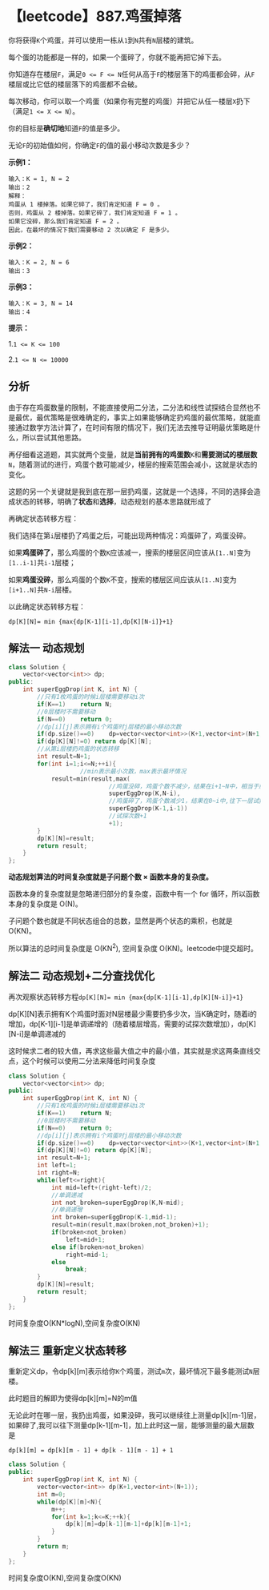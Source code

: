 # 【leetcode】887.鸡蛋掉落
你将获得`K`个鸡蛋，并可以使用一栋从`1`到`N`共有`N`层楼的建筑。

每个蛋的功能都是一样的，如果一个蛋碎了，你就不能再把它掉下去。

你知道存在楼层`F`，满足`0 <= F <= N`任何从高于`F`的楼层落下的鸡蛋都会碎，从`F`楼层或比它低的楼层落下的鸡蛋都不会破。

每次移动，你可以取一个鸡蛋（如果你有完整的鸡蛋）并把它从任一楼层`X`扔下（满足`1 <= X <= N`）。

你的目标是**确切地**知道`F`的值是多少。

无论`F`的初始值如何，你确定`F`的值的最小移动次数是多少？

**示例1：**

    输入：K = 1, N = 2
    输出：2
    解释：
    鸡蛋从 1 楼掉落。如果它碎了，我们肯定知道 F = 0 。
    否则，鸡蛋从 2 楼掉落。如果它碎了，我们肯定知道 F = 1 。
    如果它没碎，那么我们肯定知道 F = 2 。
    因此，在最坏的情况下我们需要移动 2 次以确定 F 是多少。
    
**示例2：**

    输入：K = 2, N = 6
    输出：3
    
**示例3：**

    输入：K = 3, N = 14
    输出：4
    
**提示：**

1.`1 <= K <= 100`

2.`1 <= N <= 10000`

## 分析

由于存在鸡蛋数量的限制，不能直接使用二分法，二分法和线性试探结合显然也不是最优，最优策略是很难确定的，事实上如果能够确定扔鸡蛋的最优策略，就能直接通过数学方法计算了，在时间有限的情况下，我们无法去推导证明最优策略是什么，所以尝试其他思路。

再仔细看这道题，其实就两个变量，就是**当前拥有的鸡蛋数**`K`和**需要测试的楼层数**`N`，随着测试的进行，鸡蛋个数可能减少，楼层的搜索范围会减小，这就是状态的变化。

这题的另一个关键就是我到底在那一层扔鸡蛋，这就是一个选择，不同的选择会造成状态的转移，明确了**状态**和**选择**，动态规划的基本思路就形成了

再确定状态转移方程：

我们选择在第`i`层楼扔了鸡蛋之后，可能出现两种情况：鸡蛋碎了，鸡蛋没碎。

如果**鸡蛋碎了**，那么鸡蛋的个数`K`应该减一，搜索的楼层区间应该从`[1..N]`变为`[1..i-1]`共`i-1`层楼；

如果**鸡蛋没碎**，那么鸡蛋的个数`K`不变，搜索的楼层区间应该从`[1..N]`变为`[i+1..N]`共`N-i`层楼。

以此确定状态转移方程：

`dp[K][N]= min {max{dp[K-1][i-1],dp[K][N-i]}+1}`

## 解法一 动态规划
```cpp
class Solution {
    vector<vector<int>> dp;
public:
    int superEggDrop(int K, int N) {
        //只有1枚鸡蛋的时候i层楼需要移动i次
        if(K==1)    return N;
        //0层楼时不需要移动
        if(N==0)    return 0;
        //dp[i][j]表示拥有i个鸡蛋时j层楼的最小移动次数
        if(dp.size()==0)    dp=vector<vector<int>>(K+1,vector<int>(N+1,0));
        if(dp[K][N]!=0) return dp[K][N];
        //从第i层楼扔鸡蛋的状态转移
        int result=N+1;
        for(int i=1;i<=N;++i){
                    //min表示最小次数，max表示最坏情况  
            result=min(result,max(
                            //鸡蛋没碎，鸡蛋个数不减少，结果在i+1~N中，相当于层数减少i
                            superEggDrop(K,N-i),
                            //鸡蛋碎了，鸡蛋个数减少1，结果在0~i中,往下一层试探，相当于层数减少1
                            superEggDrop(K-1,i-1))
                            //试探次数+1
                            +1);
        }
        dp[K][N]=result;
        return result;
    }
};
```

**动态规划算法的时间复杂度就是子问题个数 × 函数本身的复杂度。**

函数本身的复杂度就是忽略递归部分的复杂度，函数中有一个 for 循环，所以函数本身的复杂度是 O(N)。

子问题个数也就是不同状态组合的总数，显然是两个状态的乘积，也就是 O(KN)。

所以算法的总时间复杂度是 O(KN<sup>2</sup>), 空间复杂度 O(KN)。leetcode中提交超时。


## 解法二 动态规划+二分查找优化

再次观察状态转移方程`dp[K][N]= min {max{dp[K-1][i-1],dp[K][N-i]}+1}`

dp[K][N]表示拥有K个鸡蛋时面对N层楼最少需要扔多少次，当K确定时，随着i的增加，dp[K-1][i-1]是单调递增的（随着楼层增高，需要的试探次数增加），dp[K][N-i]是单调递减的

这时候求二者的较大值，再求这些最大值之中的最小值，其实就是求这两条直线交点，这个时候可以使用二分法来降低时间复杂度

```cpp
class Solution {
    vector<vector<int>> dp;
public:
    int superEggDrop(int K, int N) {
        //只有1枚鸡蛋的时候i层楼需要移动i次
        if(K==1)    return N;
        //0层楼时不需要移动
        if(N==0)    return 0;
        //dp[i][j]表示拥有i个鸡蛋时j层楼的最小移动次数
        if(dp.size()==0)    dp=vector<vector<int>>(K+1,vector<int>(N+1,0));
        if(dp[K][N]!=0) return dp[K][N];
        int result=N+1;
        int left=1;
        int right=N;
        while(left<=right){
            int mid=left+(right-left)/2;
            //单调递减
            int not_broken=superEggDrop(K,N-mid);
            //单调递增
            int broken=superEggDrop(K-1,mid-1);
            result=min(result,max(broken,not_broken)+1);
            if(broken<not_broken)
                left=mid+1;
            else if(broken>not_broken)
                right=mid-1;
            else
                break;
        }
        dp[K][N]=result;
        return result;
    }
};
```

时间复杂度O(KN*logN),空间复杂度O(KN)

## 解法三 重新定义状态转移
重新定义dp，令dp[k][m]表示给你`K`个鸡蛋，测试`m`次，最坏情况下最多能测试`N`层楼。

此时题目的解即为使得dp[k][m]=N的m值

无论此时在哪一层，我扔出鸡蛋，如果没碎，我可以继续往上测量dp[k][m-1]层，如果碎了,我可以往下测量dp[k-1][m-1]，加上此时这一层，能够测量的最大层数是

`dp[k][m] = dp[k][m - 1] + dp[k - 1][m - 1] + 1`

```cpp
class Solution {
public:
    int superEggDrop(int K, int N) {
        vector<vector<int>> dp(K+1,vector<int>(N+1));
        int m=0;
        while(dp[K][m]<N){
            m++;
            for(int k=1;k<=K;++k){
                dp[k][m]=dp[k-1][m-1]+dp[k][m-1]+1;
            }
        }
        return m;
    }
};
```

时间复杂度O(KN),空间复杂度O(KN)
